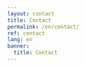 ```yaml
---
layout: contact
title: Contact
permalink: /en/contact/
ref: contact
lang: en
banner:
  title: Contact
---
```

